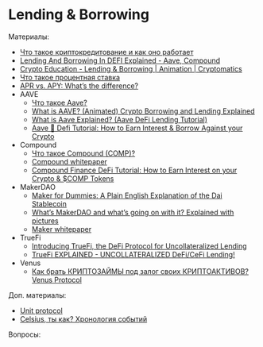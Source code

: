 # Lending & Borrowing


Материалы:

* [Что такое криптокредитование и как оно работает](https://academy.binance.com/ru/articles/what-is-crypto-lending-and-how-does-it-work)
* [Lending And Borrowing In DEFI Explained - Aave, Compound](https://www.youtube.com/watch?v=aTp9er6S73M)
* [Crypto Education - Lending & Borrowing | Animation | Cryptomatics](https://www.youtube.com/watch?v=SrArEE6p3zM)
* [Что такое процентная ставка](https://academy.binance.com/ru/articles/interest-rates-explained)
* [APR vs. APY: What’s the difference?](https://cointelegraph.com/explained/apr-vs-apy-whats-the-difference)
* AAVE
  - [Что такое Aave?](https://forklog.com/cryptorium/chto-takoe-aave/)
  - [What is AAVE? (Animated) Crypto Borrowing and Lending Explained](https://www.youtube.com/watch?v=dTCwssZ116A)
  - [What is Aave Explained? (Aave DeFi Lending Tutorial)](https://www.youtube.com/watch?v=PYSYOn-wfow)
  - [Aave 👻 Defi Tutorial: How to Earn Interest & Borrow Against your Crypto](https://www.youtube.com/watch?v=qq-Z0-b4sUw)
* Compound
  - [Что такое Compound (COMP)?](https://forklog.com/cryptorium/chto-takoe-compound/)
  - [Compound whitepaper](https://compound.finance/documents/Compound.Whitepaper.pdf)
  - [Compound Finance DeFi Tutorial: How to Earn Interest on your Crypto & $COMP Tokens](https://www.youtube.com/watch?v=VYp9oiEI7GU)
* MakerDAO
  - [Maker for Dummies: A Plain English Explanation of the Dai Stablecoin](https://medium.com/cryptolinks/maker-for-dummies-a-plain-english-explanation-of-the-dai-stablecoin-e4481d79b90) 
  - [What’s MakerDAO and what’s going on with it? Explained with pictures](https://hackernoon.com/whats-makerdao-and-what-s-going-on-with-it-explained-with-pictures-f7ebf774e9c2)
  - [Maker whitepaper](https://makerdao.com/en/whitepaper/#abstract)
* TrueFi
  - [Introducing TrueFi, the DeFi Protocol for Uncollateralized Lending](https://blog.trusttoken.com/introducing-truefi-the-defi-protocol-for-uncollateralized-lending-9bfd6594a48) 
  - [TrueFi EXPLAINED - UNCOLLATERALIZED DeFi/CeFi Lending!](https://www.youtube.com/watch?v=xjC99q_UaZ4)
* Venus
  - [Как брать КРИПТОЗАЙМЫ под залог своих КРИПТОАКТИВОВ? Venus Protocol](https://www.youtube.com/watch?v=0l3h4EApC68)

Доп. материалы:
* [Unit protocol](https://docs.unit.xyz/)
* [Celsius, ты как? Хронология событий](https://incrypted.com/celsius-how-are-you-chronology-of-events/)


Вопросы:
